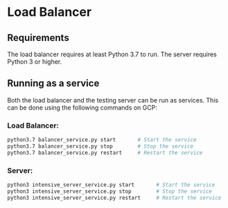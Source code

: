 # Load Balancer

## Requirements

The load balancer requires at least Python 3.7 to run. The server requires Python 3 or higher.

## Running as a service

Both the load balancer and the testing server can be run as services. This can be done using the following commands on GCP:

### Load Balancer:
``` sh
python3.7 balancer_service.py start       # Start the service
python3.7 balancer_service.py stop        # Stop the service
python3.7 balancer_service.py restart     # Restart the service
```

### Server:
``` sh
python3 intensive_server_service.py start       # Start the service
python3 intensive_server_service.py stop        # Stop the service
python3 intensive_server_service.py restart     # Restart the service
```